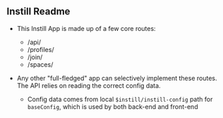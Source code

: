 
## Instill Readme

- This Instill App is made up of a few core routes:
  - /api/
  - /profiles/
  - /join/
  - /spaces/

- Any other "full-fledged" app can selectively implement these routes. The API relies on reading the correct config data.
  - Config data comes from local `$instill/instill-config` path for `baseConfig`, which is used by both back-end and front-end
